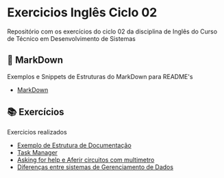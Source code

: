 # Exercicios Inglês Ciclo 02

Repositório com os exercícios do ciclo 02 da disciplina de Inglês do Curso de Técnico em Desenvolvimento de Sistemas

## 📑 MarkDown

Exemplos e Snippets de Estruturas do MarkDown para README's

* [MarkDown](./markdownExamples.md)

## 📚 Exercícios

Exercicios realizados

* [Exemplo de Estrutura de Documentação](./exemploEstruturaDocumentacao(docs)/)
* [Task Manager](./exercicioTaskManager/)
* [Asking for help e Aferir circuitos com multimetro](./aulaConteúdo10.txt)
* [Diferenças entre sistemas de Gerenciamento de Dados](./diferencasLinux&Windows.txt)
